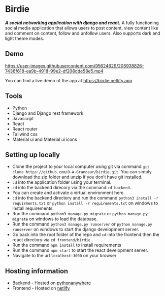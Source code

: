# Birdie

**_A social networking application with django and react._**
A fully functioning social media application that allows users to post content, view content like and comment on content, follow and unfollow users. Also supports dark and light theme modes.

## Demo


https://user-images.githubusercontent.com/95624629/206938826-7436f618-ea9b-4918-99e2-df208dde58e5.mp4


<div>You can find a live demo of the app at <a href="https://birdie.netlify.app">https://birdie.netlify.app</a></div>

## Tools 
- Python
- Django and Django rest framework
- Javascript
- React
- React router
- Tailwind css
- Material ui and Material ui icons

## Setting up locally
- Clone the project to your local computer using git via command `git clone https://github.com/O-A-Grandeur/birdie.git`. You can simply download the zip folder and unzip if you don't have git installed.
- `cd` into the application folder using your terminal.
-  `cd` into the backend direcory via the command `cd backend`.
- You can create and activate a virtual environment here.
- `cd` into the backend directory and run the command `python3 install -r requirments.txt` or `python install -r requirements.txt` on windows to install requirements. 
- Run the command `python3 manage.py migrate` or `python manage.py migrate` on windows to load the database. 
- Run the command `python3 manage.py runserver` or `python manage.py runserver` on windows to start the django development server. 
- Go back into the root folder of the repo and  `cd` into the frontend then the react directory via `cd frontend/birdie`
- Run the command `npm install` to install requirements
- Run the command `npm start` to start the react development server. 
- Navigate to the url `localhost:3000` on your browser

## Hosting information
- Backend - Hosted on <a href="https://www.pythonanywhere.com/">pythonanywhere</a>
- Frontend - Hosted on <a href="https://www.netlify.com/">netlify</a>
